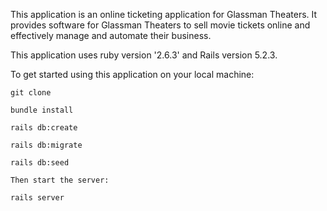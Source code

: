 This application is an online ticketing application for Glassman Theaters. It provides software for Glassman Theaters to sell movie tickets online and effectively manage and automate their business. 

This application uses ruby version '2.6.3' and Rails version 5.2.3.

To get started using this application on your local machine: 

```
git clone

bundle install 

rails db:create

rails db:migrate

rails db:seed

Then start the server:

rails server
```
 
